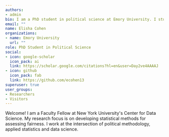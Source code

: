 ```yaml
---
authors:
- admin
bio: I am a PhD student in political science at Emory University. I study political methodology with applications focused on gender, race, and inequality in the United States.
email: ""
name: Elisha Cohen
organizations:
- name: Emory University
  url: ""
role: PhD Student in Political Science
social:
- icon: google-scholar
  icon_pack: ai
  link: https://scholar.google.com/citations?hl=en&user=Day2ve4AAAAJ
- icon: github
  icon_pack: fab
  link: https://github.com/ecohen13
superuser: true
user_groups:
- Researchers
- Visitors
---
```


Welcome! I am a Faculty Fellow at New York University's Center for Data Science. My research focus is on developing statistical methods for assessing fairness. I work at the intersection of political methodology, applied statistics and data science.
